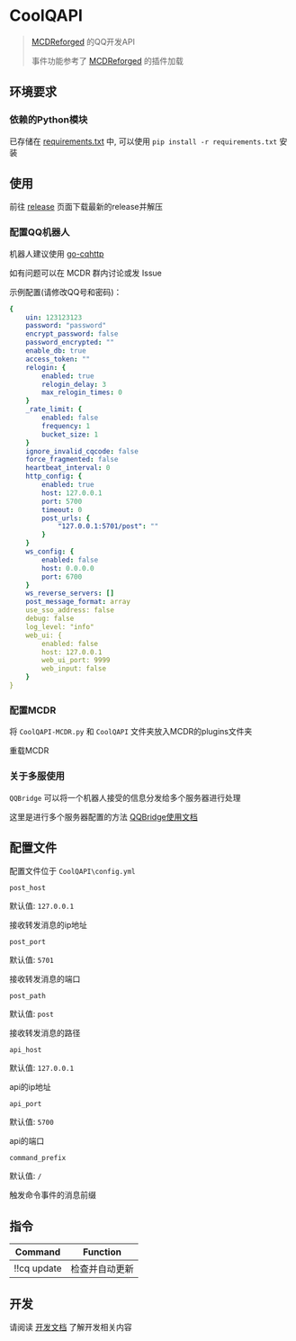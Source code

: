 # CoolQAPI

> [MCDReforged](https://github.com/Fallen-Breath/MCDReforged) 的QQ开发API
>
> 事件功能参考了 [MCDReforged](https://github.com/Fallen-Breath/MCDReforged) 的插件加载

## 环境要求

### 依赖的Python模块

已存储在 [requirements.txt](requirements.txt) 中, 可以使用 `pip install -r requirements.txt` 安装

## 使用

前往 [release](https://github.com/zhang-anzhi/CoolQAPI/releases) 页面下载最新的release并解压

### 配置QQ机器人

机器人建议使用 [go-cqhttp](https://github.com/Mrs4s/go-cqhttp)

如有问题可以在 MCDR 群内讨论或发 Issue

示例配置(请修改QQ号和密码)：

```yaml
{
    uin: 123123123
    password: "password"
    encrypt_password: false
    password_encrypted: ""
    enable_db: true
    access_token: ""
    relogin: {
        enabled: true
        relogin_delay: 3
        max_relogin_times: 0
    }
    _rate_limit: {
        enabled: false
        frequency: 1
        bucket_size: 1
    }
    ignore_invalid_cqcode: false
    force_fragmented: false
    heartbeat_interval: 0
    http_config: {
        enabled: true
        host: 127.0.0.1
        port: 5700
        timeout: 0
        post_urls: {
            "127.0.0.1:5701/post": ""
        }
    }
    ws_config: {
        enabled: false
        host: 0.0.0.0
        port: 6700
    }
    ws_reverse_servers: []
    post_message_format: array
    use_sso_address: false
    debug: false
    log_level: "info"
    web_ui: {
        enabled: false
        host: 127.0.0.1
        web_ui_port: 9999
        web_input: false
    }
}
```

### 配置MCDR

将 `CoolQAPI-MCDR.py` 和 `CoolQAPI` 文件夹放入MCDR的plugins文件夹

重载MCDR

### 关于多服使用

`QQBridge` 可以将一个机器人接受的信息分发给多个服务器进行处理

这里是进行多个服务器配置的方法 [QQBridge使用文档](doc/QQBridge.md)

## 配置文件

配置文件位于 `CoolQAPI\config.yml`

`post_host`

默认值: `127.0.0.1`

接收转发消息的ip地址

`post_port`

默认值: `5701`

接收转发消息的端口

`post_path`

默认值: `post`

接收转发消息的路径

`api_host`

默认值: `127.0.0.1`

api的ip地址

`api_port`

默认值: `5700`

api的端口

`command_prefix`

默认值: `/`

触发命令事件的消息前缀

## 指令

| Command | Function |
| -| -|
| !!cq update | 检查并自动更新 |

## 开发

请阅读 [开发文档](doc/plugin.md) 了解开发相关内容
